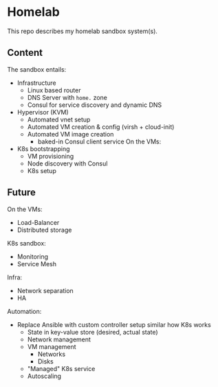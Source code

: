# Homelab
This repo describes my homelab sandbox system(s).

## Content
The sandbox entails:
* Infrastructure
    * Linux based router
    * DNS Server with `home.` zone
    * Consul for service discovery and dynamic DNS
* Hypervisor (KVM)
    * Automated vnet setup
    * Automated VM creation & config (virsh + cloud-init)
    * Automated VM image creation
        * baked-in Consul client service
On the VMs:
* K8s bootstrapping
    * VM provisioning
    * Node discovery with Consul
    * K8s setup

## Future
On the VMs:
* Load-Balancer
* Distributed storage

K8s sandbox:
* Monitoring
* Service Mesh

Infra:
* Network separation
* HA

Automation:
* Replace Ansible with custom controller setup similar how K8s works
    * State in key-value store (desired, actual state)
    * Network management
    * VM management
        * Networks
        * Disks
    * "Managed" K8s service
    * Autoscaling
